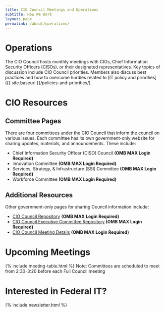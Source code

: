 ```yaml
---
title: CIO Council Meetings and Operations
subtitle: How We Work
layout: page
permalink: /about/operations/
---
```


# Operations

The CIO Council hosts monthly meetings with CIOs, Chief Information Security Officers (CISOs), or their designated representatives. Key topics of discussion include CIO Council priorities. Members also discuss best practices and how to overcome hurdles related to [IT policy and priorities]({{ site.baseurl }}/policies-and-priorities/).

# CIO Resources
## Committee Pages
There are four committees under the CIO Council that inform the council on various issues. Each committee has its own government-only website for sharing updates, materials, and announcements. These include:
* Chief Information Security Officer (CISO) Council **(OMB MAX Login Required)**
* Innovation Committee **(OMB MAX Login Required)**
* Services, Strategy, & Infrastructure (SSI) Committee **(OMB MAX Login Required)**
* Workforce Committee **(OMB MAX Login Required)**

## Additional Resources
Other government-only pages for sharing Council information include:
* [CIO Council Repository](https://community.max.gov/display/Egov/CIO+Council+Home+Page) **(OMB MAX Login Required)**
* [CIO Council Executive Committee Repository](https://community.max.gov/display/Egov/CIO+Council+Executive+Committee) **(OMB MAX Login Required)**
* [CIO Council Meeting Details](https://community.max.gov/display/Egov/CIO+Council+Calendar) **(OMB MAX Login Required)**

# Upcoming Meetings
{% include meeting-table.html %}
Note: Committees are scheduled to meet from 2:30-3:20 before each Full Council meeting

# Interested in Federal IT?
{% include newsletter.html %}
